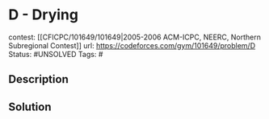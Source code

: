# D - Drying

contest: [[CFICPC/101649/101649|2005-2006 ACM-ICPC, NEERC, Northern Subregional Contest]]
url: https://codeforces.com/gym/101649/problem/D
Status: #UNSOLVED
Tags: #

## Description

## Solution

